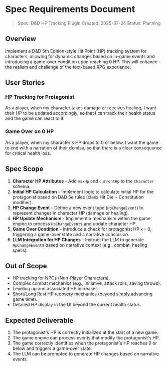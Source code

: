 # Spec Requirements Document

> Spec: D&D HP Tracking Plugin
> Created: 2025-07-24
> Status: Planning

## Overview

Implement a D&D 5th Edition-style Hit Point (HP) tracking system for characters, allowing for dynamic changes based on in-game events and introducing a game-over condition upon reaching 0 HP. This will enhance the realism and challenge of the text-based RPG experience.

## User Stories

### HP Tracking for Protagonist

As a player,
when my character takes damage or receives healing,
I want their HP to be updated accordingly,
so that I can track their health status and the game can react to it.

### Game Over on 0 HP

As a player,
when my character's HP drops to 0 or below,
I want the game to end with a narration of their demise,
so that there is a clear consequence for critical health loss.

## Spec Scope

1.  **Character HP Attributes** - Add `maxHp` and `currentHp` to the `Character` schema.
2.  **Initial HP Calculation** - Implement logic to calculate initial HP for the protagonist based on D&D 5e rules (class Hit Die + Constitution modifier).
3.  **HP Change Event** - Define a new event type (`HpChangeEvent`) to represent changes in character HP (damage or healing).
4.  **HP Update Mechanism** - Implement a mechanism within the game engine to process `HpChangeEvent`s and update character HP.
5.  **Game Over Condition** - Introduce a check for protagonist HP <= 0, triggering a game-over state and a narrative conclusion.
6.  **LLM Integration for HP Changes** - Instruct the LLM to generate `HpChangeEvent`s based on narrative context (e.g., combat, healing spells).

## Out of Scope

-   HP tracking for NPCs (Non-Player Characters).
-   Complex combat mechanics (e.g., initiative, attack rolls, saving throws).
-   Leveling up and associated HP increases.
-   Short/Long Rest HP recovery mechanics (beyond simply advancing game time).
-   Detailed HP display in the UI beyond the current health status.

## Expected Deliverable

1.  The protagonist's HP is correctly initialized at the start of a new game.
2.  The game engine can process events that modify the protagonist's HP.
3.  The game correctly identifies when the protagonist's HP reaches 0 or below and triggers a game-over state.
4.  The LLM can be prompted to generate HP changes based on narrative events.
